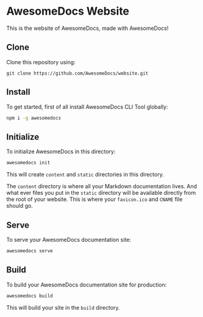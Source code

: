 # AwesomeDocs Website

This is the website of AwesomeDocs, made with AwesomeDocs!

## Clone

Clone this repository using:
```
git clone https://github.com/AwesomeDocs/website.git
```

## Install

To get started, first of all install AwesomeDocs CLI Tool globally:
```bash
npm i -g awesomedocs
```

## Initialize

To initialize AwesomeDocs in this directory:
```bash
awesomedocs init
```

This will create `content` and `static` directories in this directory.

The `content` directory is where all your Markdown documentation lives.
And what ever files you put in the `static` directory will be available directly
from the root of your website. This is where your `favicon.ico` and `CNAME` file
should go.

## Serve

To serve your AwesomeDocs documentation site:
```bash
awesomedocs serve
```

## Build

To build your AwesomeDocs documentation site for production:
```bash
awesomedocs build
```

This will build your site in the `build` directory.
